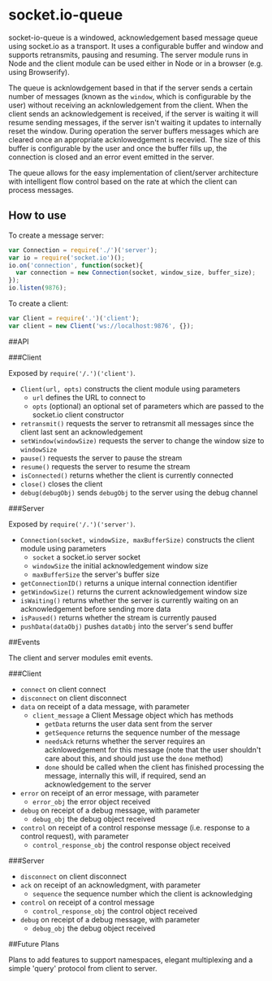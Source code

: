 # socket.io-queue

socket-io-queue is a windowed, acknowledgement based message queue using socket.io as a transport. It uses a 
configurable buffer and window and supports retransmits, pausing and resuming. The server module runs in Node and the client module can be used either in Node or in a browser (e.g. using Browserify). 

The queue is acknlowdgement based in that if the server sends a certain number of messages (known as the `window`, which is configurable by the user) without receiving an acknlowledgement from the client. When the client sends an acknowledgement is received, if the server is waiting it will resume sending messages, if the server isn't waiting it updates to internally reset the window. During operation the server buffers messages which are cleared once an appropriate acknlowedgement is recevied. The size of this buffer is configurable by the user and once the buffer fills up, the connection is closed and an error event emitted in the server.

The queue allows for the easy implementation of client/server architecture with intelligent flow control based on the rate at which the client can process messages.

## How to use

To create a message server:

```js
var Connection = require('./')('server');
var io = require('socket.io')();
io.on('connection', function(socket){
  var connection = new Connection(socket, window_size, buffer_size);
});
io.listen(9876);
```

To create a client:

```js
var Client = require('.')('client');
var client = new Client('ws://localhost:9876', {});
```

##API

###Client

Exposed by `require('/.')('client')`.

* `Client(url, opts)` constructs the client module using parameters
    * `url` defines the URL to connect to
    * `opts` (optional) an optional set of parameters which are passed to the socket.io client constructor
* `retransmit()` requests the server to retransmit all messages since the client last sent an acknowledgement
* `setWindow(windowSize)` requests the server to change the window size to `windowSize`
* `pause()` requests the server to pause the stream
* `resume()` requests the server to resume the stream
* `isConnected()` returns whether the client is currently connected
* `close()` closes the client
* `debug(debugObj)` sends `debugObj` to the server using the debug channel 

###Server

Exposed by `require('/.')('server')`.

* `Connection(socket, windowSize, maxBufferSize)` constructs the client module using parameters
    * `socket` a socket.io server socket
    * `windowSize` the initial acknowledgement window size
    * `maxBufferSize` the server's buffer size
* `getConnectionID()` returns a unique internal connection identifier
* `getWindowSize()` returns the current acknowledgement window size
* `isWaiting()` returns whether the server is currently waiting on an acknowledgement before sending more data
* `isPaused()` returns whether the stream is currently paused
* `pushData(dataObj)` pushes `dataObj` into the server's send buffer

##Events

The client and server modules emit events.

###Client         
          
* `connect` on client connect
* `disconnect` on client disconnect
* `data` on receipt of a data message, with parameter
    * `client_message` a Client Message object which has methods
        * `getData` returns the user data sent from the server
        * `getSequence` returns the sequence number of the message
        * `needsAck` returns whether the server requires an acknlowedgement for this message (note that the user shouldn't care about this, and should just use the `done` method)
        * `done` should be called when the client has finished processing the message, internally this will, if required, send an acknowledgement to the server
* `error` on receipt of an error message, with parameter
    * `error_obj` the error object received
* `debug` on receipt of a debug message, with parameter
    * `debug_obj` the debug object received
* `control` on receipt of a control response message (i.e. response to a control request), with parameter
    * `control_response_obj` the control response object received

###Server

* `disconnect` on client disconnect
* `ack` on receipt of an acknowledgment, with parameter
    * `sequence` the sequence number which the client is acknowledging
* `control` on receipt of a control message
    * `control_response_obj` the control object received
* `debug` on receipt of a debug message, with parameter
    * `debug_obj` the debug object received

##Future Plans

Plans to add features to support namespaces, elegant multiplexing and a simple 'query' protocol from client to server.
